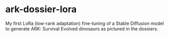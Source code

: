 # ark-dossier-lora
My first LoRa (low-rank adaptation) fine-tuning of a Stable Diffusion model to generate ARK: Survival Evolved dinosaurs as pictured in the dossiers.
